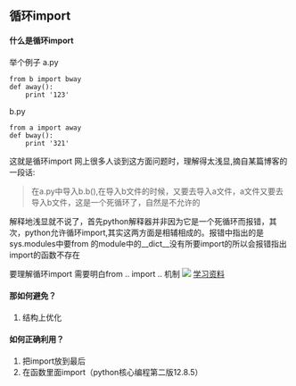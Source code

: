 循环import
-------
#### 什么是循环import
举个例子
a.py
```
from b import bway
def away():
    print '123'
```
b.py
```
from a import away
def bway():
    print '321'
```
这就是循环import
网上很多人谈到这方面问题时，理解得太浅显,摘自某篇博客的一段话:
>在a.py中导入b.b(),在导入b文件的时候，又要去导入a文件，a文件又要去导入b文件，这是一个死循环了，自然是不允许的

解释地浅显就不说了，首先python解释器并非因为它是一个死循环而报错，其次，python允许循环import,其实这两方面是相辅相成的。报错中指出的是sys.modules中要from 的module中的__dict__没有所要import的所以会报错指出import的函数不存在

要理解循环import 需要明白from .. import .. 机制
![](http://i.imgur.com/LkimUsB.png)
[学习资料](http://python.jobbole.com/84174/)
####  那如何避免？
1. 结构上优化
#### 如何正确利用？
1. 把import放到最后
2. 在函数里面import（python核心编程第二版12.8.5）